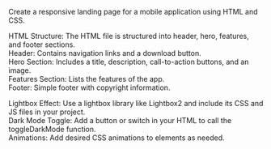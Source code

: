 Create a responsive landing page for a mobile application using HTML and CSS. <br/>

HTML Structure: The HTML file is structured into header, hero, features, and footer sections.<br/>
Header: Contains navigation links and a download button.<br/>
Hero Section: Includes a title, description, call-to-action buttons, and an image.<br/>
Features Section: Lists the features of the app.<br/>
Footer: Simple footer with copyright information.<br/>

Lightbox Effect: Use a lightbox library like Lightbox2 and include its CSS and JS files in your project.<br/>
Dark Mode Toggle: Add a button or switch in your HTML to call the toggleDarkMode function.<br/>
Animations: Add desired CSS animations to elements as needed.<br/>
